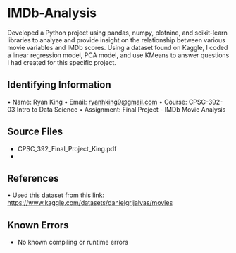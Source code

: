 # IMDb-Analysis
Developed a Python project using pandas, numpy, plotnine, and scikit-learn libraries to analyze and provide insight on the relationship between various movie variables and IMDb scores. Using a dataset found on Kaggle, I coded a linear regression model, PCA model, and use KMeans to answer questions I had created for this specific project.

## Identifying Information
• Name: Ryan King
• Email: ryanhking9@gmail.com
• Course: CPSC-392-03 Intro to Data Science
• Assignment: Final Project - IMDb Movie Analysis

## Source Files
* CPSC_392_Final_Project_King.pdf
* 

## References
• Used this dataset from this link: https://www.kaggle.com/datasets/danielgrijalvas/movies

## Known Errors
* No known compiling or runtime errors
